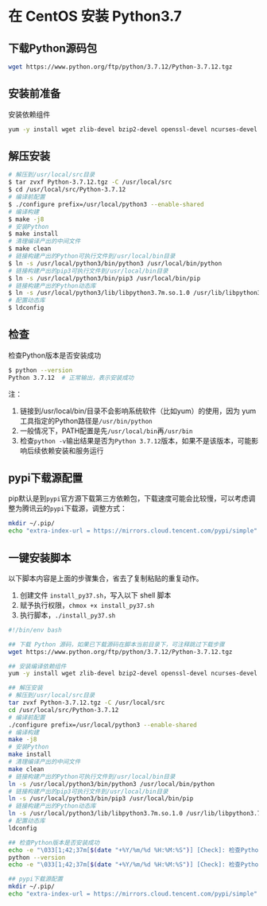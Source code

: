 # 在 CentOS 安装 Python3.7

## 下载Python源码包

```bash
wget https://www.python.org/ftp/python/3.7.12/Python-3.7.12.tgz
```

## 安装前准备

安装依赖组件

```bash
yum -y install wget zlib-devel bzip2-devel openssl-devel ncurses-devel sqlite-devel readline-devel tk-devel gcc make libffi-devel xz-devel
```

## 解压安装

```bash
# 解压到/usr/local/src目录
$ tar zvxf Python-3.7.12.tgz -C /usr/local/src
$ cd /usr/local/src/Python-3.7.12
# 编译前配置
$ ./configure prefix=/usr/local/python3 --enable-shared
# 编译构建
$ make -j8
# 安装Python
$ make install
# 清理编译产出的中间文件
$ make clean
# 链接构建产出的Python可执行文件到/usr/local/bin目录
$ ln -s /usr/local/python3/bin/python3 /usr/local/bin/python
# 链接构建产出的pip3可执行文件到/usr/local/bin目录
$ ln -s /usr/local/python3/bin/pip3 /usr/local/bin/pip
# 链接构建产出的Python动态库
$ ln -s /usr/local/python3/lib/libpython3.7m.so.1.0 /usr/lib/libpython3.7m.so.1.0
# 配置动态库
$ ldconfig
```

## 检查

检查Python版本是否安装成功

```bash
$ python --version
Python 3.7.12  # 正常输出，表示安装成功
```

注：

1. 链接到/usr/local/bin/目录不会影响系统软件（比如yum）的使用，因为 yum 工具指定的Python路径是``/usr/bin/python``
2. 一般情况下，PATH配置是先``/usr/local/bin``再``/usr/bin``
3. 检查``python -v``输出结果是否为``Python 3.7.12``版本，如果不是该版本，可能影响后续依赖安装和服务运行

## pypi下载源配置

pip默认是到``pypi``官方源下载第三方依赖包，下载速度可能会比较慢，可以考虑调整为腾讯云的``pypi``下载源，调整方式：

```bash
mkdir ~/.pip/
echo "extra-index-url = https://mirrors.cloud.tencent.com/pypi/simple" >> ~/.pip/pip.conf
```

## 一键安装脚本
以下脚本内容是上面的步骤集合，省去了复制粘贴的重复动作。
1. 创建文件 `install_py37.sh`，写入以下 shell 脚本
2. 赋予执行权限，`chmox +x install_py37.sh` 
3. 执行脚本，`./install_py37.sh`

```bash
#!/bin/env bash

## 下载 Python 源码，如果已下载源码在脚本当前目录下，可注释跳过下载步骤
wget https://www.python.org/ftp/python/3.7.12/Python-3.7.12.tgz

## 安装编译依赖组件
yum -y install wget zlib-devel bzip2-devel openssl-devel ncurses-devel sqlite-devel readline-devel tk-devel gcc make libffi-devel xz-devel

## 解压安装
# 解压到/usr/local/src目录
tar zvxf Python-3.7.12.tgz -C /usr/local/src
cd /usr/local/src/Python-3.7.12
# 编译前配置
./configure prefix=/usr/local/python3 --enable-shared
# 编译构建
make -j8
# 安装Python
make install
# 清理编译产出的中间文件
make clean
# 链接构建产出的Python可执行文件到/usr/local/bin目录
ln -s /usr/local/python3/bin/python3 /usr/local/bin/python
# 链接构建产出的pip3可执行文件到/usr/local/bin目录
ln -s /usr/local/python3/bin/pip3 /usr/local/bin/pip
# 链接构建产出的Python动态库
ln -s /usr/local/python3/lib/libpython3.7m.so.1.0 /usr/lib/libpython3.7m.so.1.0
# 配置动态库
ldconfig

## 检查Python版本是否安装成功
echo -e "\033[1;42;37m[$(date "+%Y/%m/%d %H:%M:%S")] [Check]: 检查Python版本\033[0m"
python --version
echo -e "\033[1;42;37m[$(date "+%Y/%m/%d %H:%M:%S")] [Check]: 检查Python版本\033[0m"

## pypi下载源配置
mkdir ~/.pip/
echo "extra-index-url = https://mirrors.cloud.tencent.com/pypi/simple" >> ~/.pip/pip.conf
```

